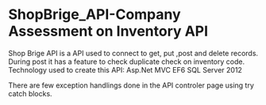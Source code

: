 # ShopBrige_API-Company Assessment on Inventory API
 Shop Brige API is a API used to connect to get, put ,post and delete records.
 During post it has a feature to check duplicate check on inventory code.
 Technology used to create this API:
 Asp.Net MVC 
 EF6
 SQL Server 2012
 
 There are few exception handlings done in the API controler page using try catch blocks.
